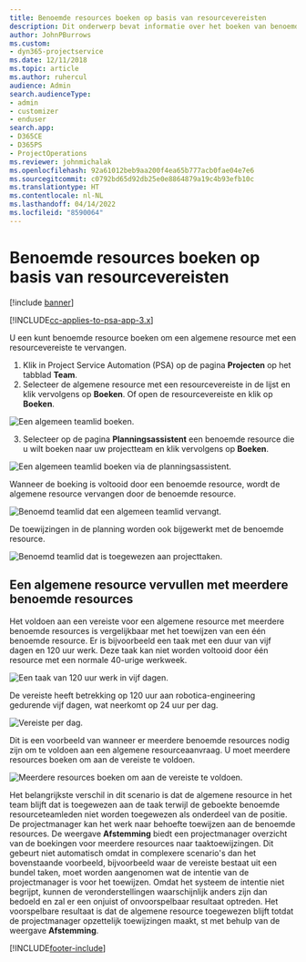 ```yaml
---
title: Benoemde resources boeken op basis van resourcevereisten
description: Dit onderwerp bevat informatie over het boeken van benoemde resources voor een algemene resourcevereiste.
author: JohnPBurrows
ms.custom:
- dyn365-projectservice
ms.date: 12/11/2018
ms.topic: article
ms.author: ruhercul
audience: Admin
search.audienceType:
- admin
- customizer
- enduser
search.app:
- D365CE
- D365PS
- ProjectOperations
ms.reviewer: johnmichalak
ms.openlocfilehash: 92a61012beb9aa200f4ea65b777acb0fae04e7e6
ms.sourcegitcommit: c0792bd65d92db25e0e8864879a19c4b93efb10c
ms.translationtype: HT
ms.contentlocale: nl-NL
ms.lasthandoff: 04/14/2022
ms.locfileid: "8590064"
---
```

# <a name="book-named-resources-from-resource-requirements"></a>Benoemde resources boeken op basis van resourcevereisten

[!include [banner](../includes/psa-now-project-operations.md)]

[!INCLUDE[cc-applies-to-psa-app-3.x](../includes/cc-applies-to-psa-app-3x.md)]

U een kunt benoemde resource boeken om een algemene resource met een resourcevereiste te vervangen.

1. Klik in Project Service Automation (PSA) op de pagina **Projecten** op het tabblad **Team**.
2. Selecteer de algemene resource met een resourcevereiste in de lijst en klik vervolgens op **Boeken**. Of open de resourcevereiste en klik op **Boeken**.


![Een algemeen teamlid boeken.](media/RM-how-to-14.png)


3. Selecteer op de pagina **Planningsassistent** een benoemde resource die u wilt boeken naar uw projectteam en klik vervolgens op **Boeken**.

![Een algemeen teamlid boeken via de planningsassistent.](media/RM-how-to-15.png)

Wanneer de boeking is voltooid door een benoemde resource, wordt de algemene resource vervangen door de benoemde resource.

![Benoemd teamlid dat een algemeen teamlid vervangt.](media/RM-how-to-16.png)

De toewijzingen in de planning worden ook bijgewerkt met de benoemde resource.

![Benoemd teamlid dat is toegewezen aan projecttaken.](media/RM-how-to-17.png)

## <a name="fulfill-a-generic-resource-with-multiple-named-resources"></a>Een algemene resource vervullen met meerdere benoemde resources
Het voldoen aan een vereiste voor een algemene resource met meerdere benoemde resources is vergelijkbaar met het toewijzen van een één benoemde resource. Er is bijvoorbeeld een taak met een duur van vijf dagen en 120 uur werk. Deze taak kan niet worden voltooid door één resource met een normale 40-urige werkweek. 

![Een taak van 120 uur werk in vijf dagen.](media/RM-how-to-21.png)

De vereiste heeft betrekking op 120 uur aan robotica-engineering gedurende vijf dagen, wat neerkomt op 24 uur per dag.

![Vereiste per dag.](media/RM-how-to-22.png)

Dit is een voorbeeld van wanneer er meerdere benoemde resources nodig zijn om te voldoen aan een algemene resourceaanvraag. U moet meerdere resources boeken om aan de vereiste te voldoen.

![Meerdere resources boeken om aan de vereiste te voldoen.](media/RM-how-to-23.png)

Het belangrijkste verschil in dit scenario is dat de algemene resource in het team blijft dat is toegewezen aan de taak terwijl de geboekte benoemde resourceteamleden niet worden toegewezen als onderdeel van de positie. De projectmanager kan het werk naar behoefte toewijzen aan de benoemde resources. De weergave **Afstemming** biedt een projectmanager overzicht van de boekingen voor meerdere resources naar taaktoewijzingen. Dit gebeurt niet automatisch omdat in complexere scenario's dan het bovenstaande voorbeeld, bijvoorbeeld waar de vereiste bestaat uit een bundel taken, moet worden aangenomen wat de intentie van de projectmanager is voor het toewijzen. Omdat het systeem de intentie niet begrijpt, kunnen de veronderstellingen waarschijnlijk anders zijn dan bedoeld en zal er een onjuist of onvoorspelbaar resultaat optreden. Het voorspelbare resultaat is dat de algemene resource toegewezen blijft totdat de projectmanager opzettelijk toewijzingen maakt, st met behulp van de weergave **Afstemming**.




[!INCLUDE[footer-include](../includes/footer-banner.md)]
